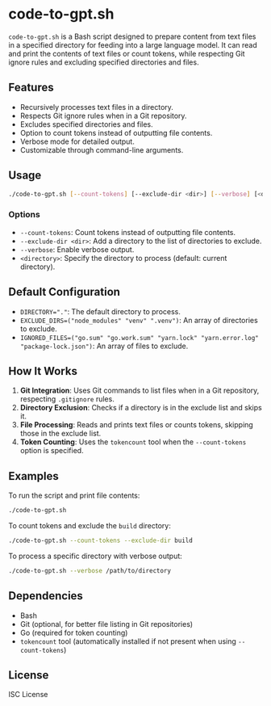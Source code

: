 # code-to-gpt.sh

`code-to-gpt.sh` is a Bash script designed to prepare content from text files in a specified directory for feeding into a large language model. It can read and print the contents of text files or count tokens, while respecting Git ignore rules and excluding specified directories and files.

## Features

- Recursively processes text files in a directory.
- Respects Git ignore rules when in a Git repository.
- Excludes specified directories and files.
- Option to count tokens instead of outputting file contents.
- Verbose mode for detailed output.
- Customizable through command-line arguments.

## Usage

```bash
./code-to-gpt.sh [--count-tokens] [--exclude-dir <dir>] [--verbose] [<directory>]
```

### Options

- `--count-tokens`: Count tokens instead of outputting file contents.
- `--exclude-dir <dir>`: Add a directory to the list of directories to exclude.
- `--verbose`: Enable verbose output.
- `<directory>`: Specify the directory to process (default: current directory).

## Default Configuration

- `DIRECTORY="."`: The default directory to process.
- `EXCLUDE_DIRS=("node_modules" "venv" ".venv")`: An array of directories to exclude.
- `IGNORED_FILES=("go.sum" "go.work.sum" "yarn.lock" "yarn.error.log" "package-lock.json")`: An array of files to exclude.

## How It Works

1. **Git Integration**: Uses Git commands to list files when in a Git repository, respecting `.gitignore` rules.
2. **Directory Exclusion**: Checks if a directory is in the exclude list and skips it.
3. **File Processing**: Reads and prints text files or counts tokens, skipping those in the exclude list.
4. **Token Counting**: Uses the `tokencount` tool when the `--count-tokens` option is specified.

## Examples

To run the script and print file contents:

```bash
./code-to-gpt.sh
```

To count tokens and exclude the `build` directory:

```bash
./code-to-gpt.sh --count-tokens --exclude-dir build
```

To process a specific directory with verbose output:

```bash
./code-to-gpt.sh --verbose /path/to/directory
```

## Dependencies

- Bash
- Git (optional, for better file listing in Git repositories)
- Go (required for token counting)
- `tokencount` tool (automatically installed if not present when using `--count-tokens`)

## License

ISC License